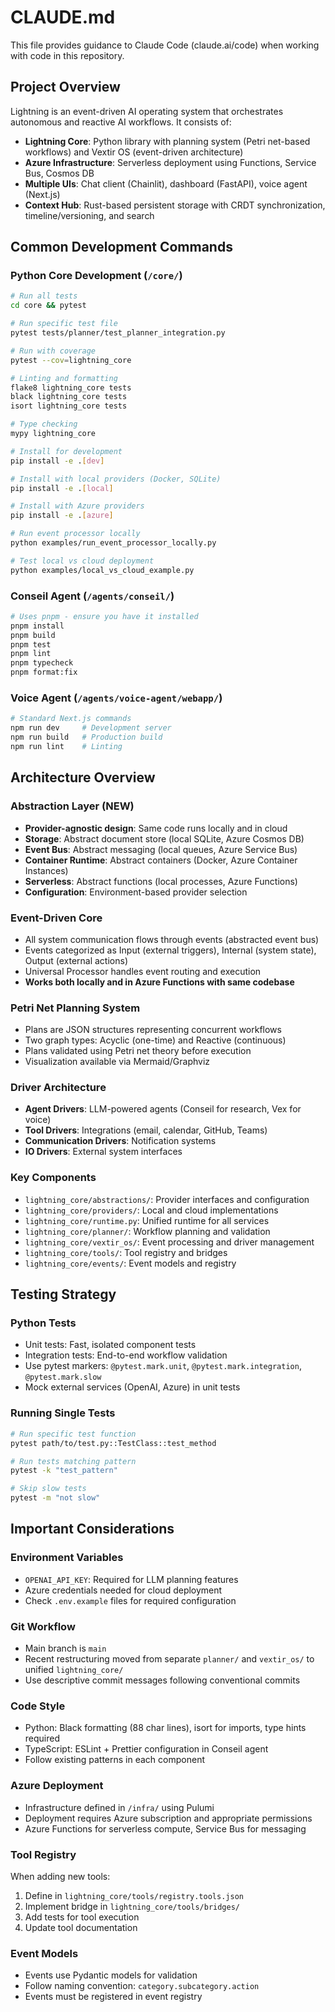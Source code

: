 # CLAUDE.md

This file provides guidance to Claude Code (claude.ai/code) when working with code in this repository.

## Project Overview

Lightning is an event-driven AI operating system that orchestrates autonomous and reactive AI workflows. It consists of:
- **Lightning Core**: Python library with planning system (Petri net-based workflows) and Vextir OS (event-driven architecture)
- **Azure Infrastructure**: Serverless deployment using Functions, Service Bus, Cosmos DB
- **Multiple UIs**: Chat client (Chainlit), dashboard (FastAPI), voice agent (Next.js)
- **Context Hub**: Rust-based persistent storage with CRDT synchronization, timeline/versioning, and search

## Common Development Commands

### Python Core Development (`/core/`)
```bash
# Run all tests
cd core && pytest

# Run specific test file
pytest tests/planner/test_planner_integration.py

# Run with coverage
pytest --cov=lightning_core

# Linting and formatting
flake8 lightning_core tests
black lightning_core tests
isort lightning_core tests

# Type checking
mypy lightning_core

# Install for development
pip install -e .[dev]

# Install with local providers (Docker, SQLite)
pip install -e .[local]

# Install with Azure providers
pip install -e .[azure]

# Run event processor locally
python examples/run_event_processor_locally.py

# Test local vs cloud deployment
python examples/local_vs_cloud_example.py
```

### Conseil Agent (`/agents/conseil/`)
```bash
# Uses pnpm - ensure you have it installed
pnpm install
pnpm build
pnpm test
pnpm lint
pnpm typecheck
pnpm format:fix
```

### Voice Agent (`/agents/voice-agent/webapp/`)
```bash
# Standard Next.js commands
npm run dev     # Development server
npm run build   # Production build
npm run lint    # Linting
```

## Architecture Overview

### Abstraction Layer (NEW)
- **Provider-agnostic design**: Same code runs locally and in cloud
- **Storage**: Abstract document store (local SQLite, Azure Cosmos DB)
- **Event Bus**: Abstract messaging (local queues, Azure Service Bus)
- **Container Runtime**: Abstract containers (Docker, Azure Container Instances)
- **Serverless**: Abstract functions (local processes, Azure Functions)
- **Configuration**: Environment-based provider selection

### Event-Driven Core
- All system communication flows through events (abstracted event bus)
- Events categorized as Input (external triggers), Internal (system state), Output (external actions)
- Universal Processor handles event routing and execution
- **Works both locally and in Azure Functions with same codebase**

### Petri Net Planning System
- Plans are JSON structures representing concurrent workflows
- Two graph types: Acyclic (one-time) and Reactive (continuous)
- Plans validated using Petri net theory before execution
- Visualization available via Mermaid/Graphviz

### Driver Architecture
- **Agent Drivers**: LLM-powered agents (Conseil for research, Vex for voice)
- **Tool Drivers**: Integrations (email, calendar, GitHub, Teams)
- **Communication Drivers**: Notification systems
- **IO Drivers**: External system interfaces

### Key Components
- `lightning_core/abstractions/`: Provider interfaces and configuration
- `lightning_core/providers/`: Local and cloud implementations
- `lightning_core/runtime.py`: Unified runtime for all services
- `lightning_core/planner/`: Workflow planning and validation
- `lightning_core/vextir_os/`: Event processing and driver management
- `lightning_core/tools/`: Tool registry and bridges
- `lightning_core/events/`: Event models and registry

## Testing Strategy

### Python Tests
- Unit tests: Fast, isolated component tests
- Integration tests: End-to-end workflow validation
- Use pytest markers: `@pytest.mark.unit`, `@pytest.mark.integration`, `@pytest.mark.slow`
- Mock external services (OpenAI, Azure) in unit tests

### Running Single Tests
```bash
# Run specific test function
pytest path/to/test.py::TestClass::test_method

# Run tests matching pattern
pytest -k "test_pattern"

# Skip slow tests
pytest -m "not slow"
```

## Important Considerations

### Environment Variables
- `OPENAI_API_KEY`: Required for LLM planning features
- Azure credentials needed for cloud deployment
- Check `.env.example` files for required configuration

### Git Workflow
- Main branch is `main`
- Recent restructuring moved from separate `planner/` and `vextir_os/` to unified `lightning_core/`
- Use descriptive commit messages following conventional commits

### Code Style
- Python: Black formatting (88 char lines), isort for imports, type hints required
- TypeScript: ESLint + Prettier configuration in Conseil agent
- Follow existing patterns in each component

### Azure Deployment
- Infrastructure defined in `/infra/` using Pulumi
- Deployment requires Azure subscription and appropriate permissions
- Azure Functions for serverless compute, Service Bus for messaging

### Tool Registry
When adding new tools:
1. Define in `lightning_core/tools/registry.tools.json`
2. Implement bridge in `lightning_core/tools/bridges/`
3. Add tests for tool execution
4. Update tool documentation

### Event Models
- Events use Pydantic models for validation
- Follow naming convention: `category.subcategory.action`
- Events must be registered in event registry